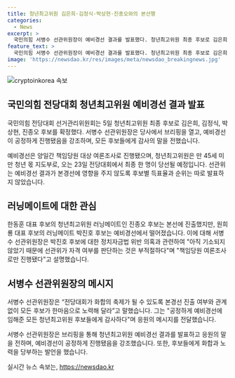 ```yaml
---
title: 청년최고위원 김은희·김정식·박상현·진종오와의 본선행
categories:
  - News
excerpt: >
  국민의힘 서병수 선관위원장이 예비경선 결과를 발표했다. 청년최고위원 최종 후보로 김은희·김정식·박상현·진종오 후보가 선정됐으며, 후보들에 대한 득표율과 순위는 공개되지 않았다. 이에 대한 서 선관위원장의 설명은 공정성을 강조하며, 후보들에 대한 화합과 노력을 당부한 것으로 전해졌다. 또한, 국민의힘 대표 후보의 러닝메이트 중 하나는 본선 진출에 성공했지만 다른 한 명은 예비경선에서 탈락한 것으로 알려졌다. 해당 후보의 정치자금법 위반 의혹은 선관위에 의해 고려되지 않은 것으로 밝혀졌다.
feature_text: >
  국민의힘 서병수 선관위원장이 예비경선 결과를 발표했다. 청년최고위원 최종 후보로 김은희·김정식·박상현·진종오 후보가 선정됐으며, 후보들에 대한 득표율과 순위는 공개되지 않았다. 이에 대한 서 선관위원장의 설명은 공정성을 강조하며, 후보들에 대한 화합과 노력을 당부한 것으로 전해졌다. 또한, 국민의힘 대표 후보의 러닝메이트 중 하나는 본선 진출에 성공했지만 다른 한 명은 예비경선에서 탈락한 것으로 알려졌다. 해당 후보의 정치자금법 위반 의혹은 선관위에 의해 고려되지 않은 것으로 밝혀졌다.
image: 'https://newsdao.kr/res/images/meta/newsdao_breakingnews.jpg'
---
```


<p><img src="https://newsdao.kr/res/images/meta/newsdao_breakingnews.jpg" alt="cryptoinkorea 속보" /></p>

<h2 data-ke-size="size26">국민의힘 전당대회 청년최고위원 예비경선 결과 발표</h2>

<p>국민의힘 전당대회 선거관리위원회는 5일 청년최고위원 최종 후보로 김은희, 김정식, 박상현, 진종오 후보를 확정했다. 서병수 선관위원장은 당사에서 브리핑을 열고, 예비경선이 공정하게 진행됐음을 강조하며, 모든 후보들에게 감사의 말을 전했습니다. </p>

<p data-ke-size="size16">예비경선은 양일간 책임당원 대상 여론조사로 진행됐으며, 청년최고위원은 만 45세 미만 청년 몫 지도부로, 오는 23일 전당대회에서 최종 한 명이 당선될 예정입니다. 선관위는 예비경선 결과가 본경선에 영향을 주지 않도록 후보별 득표율과 순위는 따로 발표하지 않았습니다.</p>

<h2 data-ke-size="size26">러닝메이트에 대한 관심</h2>

<p>한동훈 대표 후보의 청년최고위원 러닝메이트인 진종오 후보는 본선에 진출했지만, 원희룡 대표 후보의 러닝메이트 박진호 후보는 예비경선에서 떨어졌습니다. 이에 대해 서병수 선관위원장은 박진호 후보에 대한 정치자금법 위반 의혹과 관련하여 "아직 기소되지 않았기 때문에 선관위가 자격 여부를 판단하는 것은 부적절하다"며 "책임당원 여론조사로만 진행됐다"고 설명했습니다.</p>

<h2 data-ke-size="size26">서병수 선관위원장의 메시지</h2>

<p>서병수 선관위원장은 “전당대회가 화합의 축제가 될 수 있도록 본경선 진출 여부와 관계없이 모든 후보가 한마음으로 노력해 달라”고 말했습니다. 그는 "공정하게 예비경선에 임해준 모든 청년최고위원 후보들에게 감사하다"며 응원의 메시지를 전달했습니다.</p>

<p>서병수 선관위원장은 브리핑을 통해 청년최고위원 예비경선 결과를 발표하고 응원의 말을 전하며, 예비경선이 공정하게 진행됐음을 강조했습니다. 또한, 후보들에게 화합과 노력을 당부하는 발언을 했습니다.</p>
실시간 뉴스 속보는, <a href="https://newsdao.kr" rel="dofollow">https://newsdao.kr</a>


